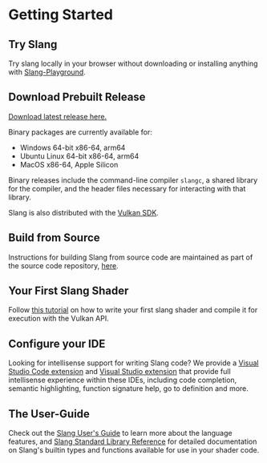 # Getting Started

## Try Slang

Try slang locally in your browser without downloading or installing anything with [Slang-Playground](/slang-playground).

## Download Prebuilt Release

[Download latest release here.](https://github.com/shader-slang/slang/releases/latest)

Binary packages are currently available for:

* Windows 64-bit x86-64, arm64
* Ubuntu Linux 64-bit x86-64, arm64
* MacOS x86-64, Apple Silicon

Binary releases include the command-line compiler `slangc`, a shared library for the compiler, and the header files necessary for interacting with that library.

Slang is also distributed with the [Vulkan SDK](https://www.lunarg.com/vulkan-sdk/).

## Build from Source

Instructions for building Slang from source code are maintained as part of the source code repository, [here](https://github.com/shader-slang/slang/blob/master/docs/building.md).

## Your First Slang Shader

Follow [this tutorial](/docs/first-slang-shader.md) on how to write your first slang shader and compile it for execution with the Vulkan API.

## Configure your IDE

Looking for intellisense support for writing Slang code?
We provide a [Visual Studio Code extension](https://marketplace.visualstudio.com/items?itemName=shader-slang.slang-language-extension)
and [Visual Studio extension](https://marketplace.visualstudio.com/items?itemName=shader-slang.slang-vs-extension) that provide full intellisense experience
within these IDEs, including code completion, semantic highlighting, function signature help, go to definition and more.

## The User-Guide

Check out the [Slang User's Guide](https://shader-slang.com/slang/user-guide/index.html) to learn more about the language features, and [Slang Standard Library Reference](https://shader-slang.com/stdlib-reference) for detailed documentation on Slang's builtin types and functions available for use in your shader code.